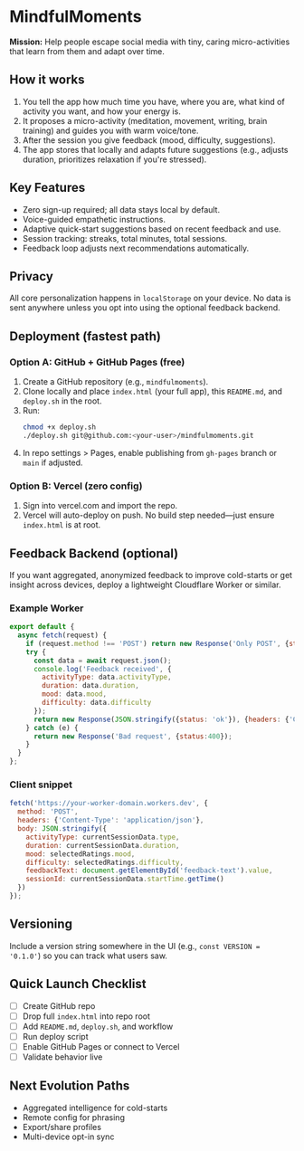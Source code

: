 # MindfulMoments

**Mission:** Help people escape social media with tiny, caring micro-activities that learn from them and adapt over time.

## How it works
1. You tell the app how much time you have, where you are, what kind of activity you want, and how your energy is.
2. It proposes a micro-activity (meditation, movement, writing, brain training) and guides you with warm voice/tone.
3. After the session you give feedback (mood, difficulty, suggestions).
4. The app stores that locally and adapts future suggestions (e.g., adjusts duration, prioritizes relaxation if you're stressed).

## Key Features
- Zero sign-up required; all data stays local by default.
- Voice-guided empathetic instructions.
- Adaptive quick-start suggestions based on recent feedback and use.
- Session tracking: streaks, total minutes, total sessions.
- Feedback loop adjusts next recommendations automatically.

## Privacy
All core personalization happens in `localStorage` on your device. No data is sent anywhere unless you opt into using the optional feedback backend.

## Deployment (fastest path)
### Option A: GitHub + GitHub Pages (free)
1. Create a GitHub repository (e.g., `mindfulmoments`).
2. Clone locally and place `index.html` (your full app), this `README.md`, and `deploy.sh` in the root.
3. Run:
   ```sh
   chmod +x deploy.sh
   ./deploy.sh git@github.com:<your-user>/mindfulmoments.git
   ```
4. In repo settings > Pages, enable publishing from `gh-pages` branch or `main` if adjusted.

### Option B: Vercel (zero config)
1. Sign into vercel.com and import the repo.
2. Vercel will auto-deploy on push. No build step needed—just ensure `index.html` is at root.

## Feedback Backend (optional)
If you want aggregated, anonymized feedback to improve cold-starts or get insight across devices, deploy a lightweight Cloudflare Worker or similar.

### Example Worker
```js
export default {
  async fetch(request) {
    if (request.method !== 'POST') return new Response('Only POST', {status:405});
    try {
      const data = await request.json();
      console.log('Feedback received', {
        activityType: data.activityType,
        duration: data.duration,
        mood: data.mood,
        difficulty: data.difficulty
      });
      return new Response(JSON.stringify({status: 'ok'}), {headers: {'Content-Type': 'application/json'}});
    } catch (e) {
      return new Response('Bad request', {status:400});
    }
  }
};
```

### Client snippet
```js
fetch('https://your-worker-domain.workers.dev', {
  method: 'POST',
  headers: {'Content-Type': 'application/json'},
  body: JSON.stringify({
    activityType: currentSessionData.type,
    duration: currentSessionData.duration,
    mood: selectedRatings.mood,
    difficulty: selectedRatings.difficulty,
    feedbackText: document.getElementById('feedback-text').value,
    sessionId: currentSessionData.startTime.getTime()
  })
});
```

## Versioning
Include a version string somewhere in the UI (e.g., `const VERSION = '0.1.0'`) so you can track what users saw.

## Quick Launch Checklist
- [ ] Create GitHub repo
- [ ] Drop full `index.html` into repo root
- [ ] Add `README.md`, `deploy.sh`, and workflow
- [ ] Run deploy script
- [ ] Enable GitHub Pages or connect to Vercel
- [ ] Validate behavior live

## Next Evolution Paths
- Aggregated intelligence for cold-starts
- Remote config for phrasing
- Export/share profiles
- Multi-device opt-in sync
